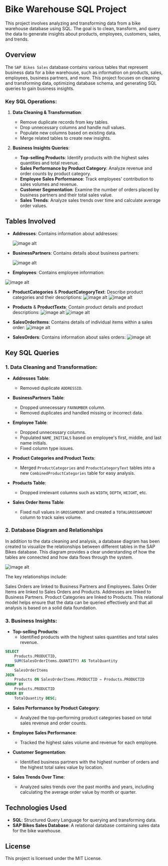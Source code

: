 # Bike Warehouse SQL Project

This project involves analyzing and transforming data from a bike warehouse database using SQL. The goal is to clean, transform, and query the data to generate insights about products, employees, customers, sales, and trends.

## Overview

The `SAP Bikes Sales` database contains various tables that represent business data for a bike warehouse, such as information on products, sales, employees, business partners, and more. This project focuses on cleaning and transforming data, optimizing database schema, and generating SQL queries to gain business insights.

### Key SQL Operations:
1. **Data Cleaning & Transformation**: 
   - Remove duplicate records from key tables.
   - Drop unnecessary columns and handle null values.
   - Populate new columns based on existing data.
   - Merge related tables to create new insights.
   
2. **Business Insights Queries**:
   - **Top-selling Products**: Identify products with the highest sales quantities and total revenue.
   - **Sales Performance by Product Category**: Analyze revenue and order counts by product category.
   - **Employee Sales Performance**: Track employees' contribution to sales volumes and revenue.
   - **Customer Segmentation**: Examine the number of orders placed by business partners and their total sales value.
   - **Sales Trends**: Analyze sales trends over time and calculate average order values.

## Tables Involved

- **Addresses**: Contains information about addresses:

    ![image alt]( https://github.com/safae-ahb/Bike-Warehouse-SQL-Project./blob/main/Adresses%20Table.PNG)
 
- **BusinessPartners**: Contains details about business partners:
  
   ![image alt](https://github.com/safae-ahb/Bike-Warehouse-SQL-Project./blob/main/BusinessPartners%20Table.PNG)
  
- **Employees**: Contains employee information:

![image alt](https://github.com/safae-ahb/Bike-Warehouse-SQL-Project./blob/main/Employees%20Table.PNG)
  
- **ProductCategories** & **ProductCategoryText**: Describe product categories and their descriptions:
    ![image alt](https://github.com/safae-ahb/Bike-Warehouse-SQL-Project./blob/main/ProductCategories%20Table.PNG)
    ![image alt](https://github.com/safae-ahb/Bike-Warehouse-SQL-Project./blob/main/ProductCategory%20Text%20Table.PNG)
  
- **Products** & **ProductTexts**: Contain product details and product descriptions:
  ![image alt](https://github.com/safae-ahb/Bike-Warehouse-SQL-Project./blob/main/ProductTexts%20Table.PNG)
   ![image alt](https://github.com/safae-ahb/Bike-Warehouse-SQL-Project./blob/main/Products%20Table.PNG)
  
- **SalesOrderItems**: Contains details of individual items within a sales order:
  ![image alt](https://github.com/safae-ahb/Bike-Warehouse-SQL-Project./blob/main/SalesOrderItemsTable.PNG)
  
- **SalesOrders**: Contains information about sales orders:
  ![image alt](https://github.com/safae-ahb/Bike-Warehouse-SQL-Project./blob/main/SalesOrders%20Table.PNG)

## Key SQL Queries

### 1. Data Cleaning and Transformation:

- **Addresses Table**:
   - Removed duplicate `ADDRESSID`.
   
- **BusinessPartners Table**:
   - Dropped unnecessary `FAXNUMBER` column.
   - Removed duplicates and handled missing or incorrect data.

- **Employee Table**:
   - Dropped unnecessary columns.
   - Populated `NAME_INITIALS` based on employee's first, middle, and last name initials.
   - Fixed column type issues.

- **Product Categories and Product Texts**:
   - Merged `ProductCategories` and `ProductCategoryText` tables into a new `CombinedProductCategories` table for easy analysis.

- **Products Table**:
   - Dropped irrelevant columns such as `WIDTH`, `DEPTH`, `HEIGHT`, etc.

- **Sales Order Items Table**:
   - Fixed null values in `GROSSAMOUNT` and created a `TOTALGROSSAMOUNT` column to track sales volume.
 
 ### 2. Database Diagram and Relationships
In addition to the data cleaning and analysis, a database diagram has been created to visualize the relationships between different tables in the SAP Bikes database. This diagram provides a clear understanding of how the tables are connected and how data flows through the system.

![image alt](https://github.com/safae-ahb/Bike-Warehouse-SQL-Project./blob/main/Diagram.PNG?raw=true)


The key relationships include:

Sales Orders are linked to Business Partners and Employees.
Sales Order Items are linked to Sales Orders and Products.
Addresses are linked to Business Partners.
Product Categories are linked to Products.
This relational model helps ensure that the data can be queried effectively and that all analysis is based on a solid data foundation.

### 3. Business Insights:

- **Top-selling Products**:
   - Identified products with the highest sales quantities and total sales revenue.

```sql
SELECT 
    Products.PRODUCTID, 
    SUM(SalesOrderItems.QUANTITY) AS TotalQuantity
FROM 
    SalesOrderItems
JOIN 
    Products ON SalesOrderItems.PRODUCTID = Products.PRODUCTID
GROUP BY 
    Products.PRODUCTID
ORDER BY 
    TotalQuantity DESC;
```

- **Sales Performance by Product Category**:
   - Analyzed the top-performing product categories based on total sales revenue and order counts.



- **Employee Sales Performance**:
   - Tracked the highest sales volume and revenue for each employee.



- **Customer Segmentation**:
   - Identified business partners with the highest number of orders and the highest total sales value by location.



- **Sales Trends Over Time**:
   - Analyzed sales trends over the past months and years, including calculating the average order value by month or quarter.



## Technologies Used

- **SQL**: Structured Query Language for querying and transforming data.
- **SAP Bikes Sales Database**: A relational database containing sales data for the bike warehouse.

## License

This project is licensed under the MIT License.

